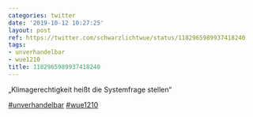 ```yaml
---
categories: twitter
date: '2019-10-12 10:27:25'
layout: post
ref: https://twitter.com/schwarzlichtwue/status/1182965989937418240
tags:
- unverhandelbar
- wue1210
title: 1182965989937418240
---
```

„Klimagerechtigkeit heißt die Systemfrage stellen“

[#unverhandelbar](/t/unverhandelbar) [#wue1210](/t/wue1210) 